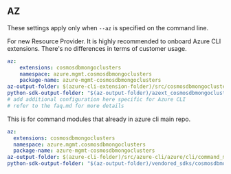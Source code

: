 ## AZ

These settings apply only when `--az` is specified on the command line.

For new Resource Provider. It is highly recommended to onboard Azure CLI extensions. There's no differences in terms of customer usage. 

``` yaml $(az) && $(target-mode) != 'core'
az:
    extensions: cosmosdbmongoclusters
    namespace: azure.mgmt.cosmosdbmongoclusters
    package-name: azure-mgmt-cosmosdbmongoclusters
az-output-folder: $(azure-cli-extension-folder)/src/cosmosdbmongoclusters
python-sdk-output-folder: "$(az-output-folder)/azext_cosmosdbmongoclusters/vendored_sdks/cosmosdbmongoclusters"
# add additional configuration here specific for Azure CLI
# refer to the faq.md for more details
```



This is for command modules that already in azure cli main repo. 
``` yaml $(az) && $(target-mode) == 'core'
az:
  extensions: cosmosdbmongoclusters
  namespace: azure.mgmt.cosmosdbmongoclusters
  package-name: azure-mgmt-cosmosdbmongoclusters
az-output-folder: $(azure-cli-folder)/src/azure-cli/azure/cli/command_modules/cosmosdbmongoclusters
python-sdk-output-folder: "$(az-output-folder)/vendored_sdks/cosmosdbmongoclusters"
``` 